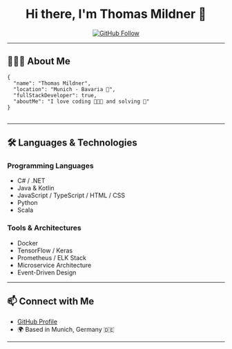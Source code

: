 <h1 align="center">Hi there, I'm Thomas Mildner 👋</h1>

<p align="center">
  <a href="https://github.com/Thomas-Mildner" target="_blank">
    <img 
      src="https://img.shields.io/github/followers/Thomas-Mildner?label=Follow&style=social" 
      alt="GitHub Follow"
    />
  </a>
</p>

<hr />

<h2>👨🏻‍💻 About Me</h2>

<pre>
<code>{
  "name": "Thomas Mildner",
  "location": "Munich - Bavaria 🍺",
  "fullStackDeveloper": true,
  "aboutMe": "I love coding 👨🏻‍💻 and solving 🐛"
}
</code>
</pre>

<hr />

<h2>🛠️ Languages & Technologies</h2>

<h3>Programming Languages</h3>
<ul>
  <li>C# / .NET</li>
  <li>Java & Kotlin</li>
  <li>JavaScript / TypeScript / HTML / CSS</li>
  <li>Python</li>
  <li>Scala</li>
</ul>

<h3>Tools & Architectures</h3>
<ul>
  <li>Docker</li>
  <li>TensorFlow / Keras</li>
  <li>Prometheus / ELK Stack</li>
  <li>Microservice Architecture</li>
  <li>Event-Driven Design</li>
</ul>

<hr />

<h2>📫 Connect with Me</h2>
<ul>
  <li><a href="https://github.com/Thomas-Mildner" target="_blank">GitHub Profile</a></li>
  <li>🌍 Based in Munich, Germany 🇩🇪</li>
</ul>

<hr />

